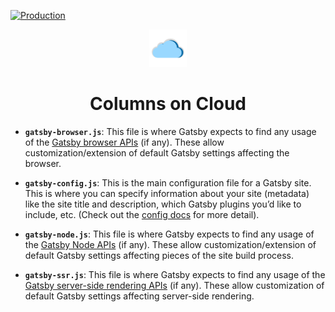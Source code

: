 [![Production](https://api.netlify.com/api/v1/badges/9d532ec5-0840-4992-8be1-3eb980781e4c/deploy-status?branch=master)](https://app.netlify.com/sites/columnsoncloud/deploys)

<p align="center">
  <a href="https://www.gatsbyjs.com">
    <img alt="Gatsby" src="https://github.com/cwaymeyer/columns-on-cloud/blob/master/src/images/icon.png?raw=true" width="60" />
  </a>
</p>
<h1 align="center">
  Columns on Cloud
</h1>

- **`gatsby-browser.js`**: This file is where Gatsby expects to find any usage of the [Gatsby browser APIs](https://www.gatsbyjs.com/docs/reference/config-files/gatsby-browser/) (if any). These allow customization/extension of default Gatsby settings affecting the browser.

- **`gatsby-config.js`**: This is the main configuration file for a Gatsby site. This is where you can specify information about your site (metadata) like the site title and description, which Gatsby plugins you’d like to include, etc. (Check out the [config docs](https://www.gatsbyjs.com/docs/reference/config-files/gatsby-config/) for more detail).

- **`gatsby-node.js`**: This file is where Gatsby expects to find any usage of the [Gatsby Node APIs](https://www.gatsbyjs.com/docs/reference/config-files/gatsby-node/) (if any). These allow customization/extension of default Gatsby settings affecting pieces of the site build process.

- **`gatsby-ssr.js`**: This file is where Gatsby expects to find any usage of the [Gatsby server-side rendering APIs](https://www.gatsbyjs.com/docs/reference/config-files/gatsby-ssr/) (if any). These allow customization of default Gatsby settings affecting server-side rendering.
